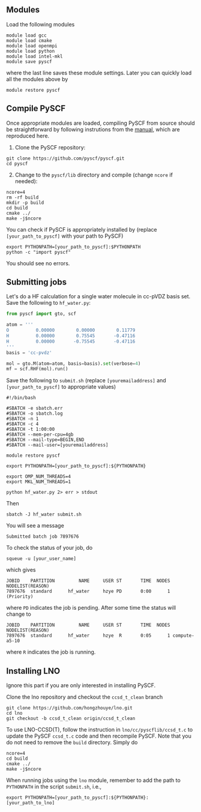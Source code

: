 ## Modules

Load the following modules
```
module load gcc
module load cmake
module load openmpi
module load python
module load intel-mkl
module save pyscf
```
where the last line saves these module settings. Later you can quickly load all the modules above by
```
module restore pyscf
```

## Compile PySCF

Once appropriate modules are loaded, compiling PySCF from source should be straightforward by following instrutions from the [manual](https://pyscf.org/install.html#build-from-source), which are reproduced here.
1. Clone the PySCF repository:
```shell
git clone https://github.com/pyscf/pyscf.git
cd pyscf
```
2. Change to the `pyscf/lib` directory and compile (change `ncore` if needed):
```shell
ncore=4
rm -rf build
mkdir -p build
cd build
cmake ../
make -j$ncore
```

You can check if PySCF is appropriately installed by (replace `[your_path_to_pyscf]` with your path to PySCF)
```shell
export PYTHONPATH=[your_path_to_pyscf]:$PYTHONPATH
python -c "import pyscf"
```
You should see no errors.


## Submitting jobs

Let's do a HF calculation for a single water molecule in cc-pVDZ basis set. Save the following to `hf_water.py`:
```python
from pyscf import gto, scf

atom = '''
O          0.00000        0.00000        0.11779
H          0.00000        0.75545       -0.47116
H          0.00000       -0.75545       -0.47116
'''
basis = 'cc-pvdz'

mol = gto.M(atom=atom, basis=basis).set(verbose=4)
mf = scf.RHF(mol).run()
```
Save the following to `submit.sh` (replace `[youremailaddress]` and `[your_path_to_pyscf]` to appropriate values)
```shell
#!/bin/bash

#SBATCH -e sbatch.err
#SBATCH -o sbatch.log
#SBATCH -n 1
#SBATCH -c 4
#SBATCH -t 1:00:00
#SBATCH --mem-per-cpu=4gb
#SBATCH --mail-type=BEGIN,END
#SBATCH --mail-user=[youremailaddress]

module restore pyscf

export PYTHONPATH=[your_path_to_pyscf]:${PYTHONPATH}

export OMP_NUM_THREADS=4
export MKL_NUM_THREADS=1

python hf_water.py 2> err > stdout
```
Then
```shell
sbatch -J hf_water submit.sh
```
You will see a message
```
Submitted batch job 7897676
```
To check the status of your job, do
```shell
squeue -u [your_user_name]
```
which gives
```
JOBID    PARTITION         NAME     USER ST       TIME  NODES NODELIST(REASON)
7897676  standard      hf_water     hzye PD       0:00      1 (Priority)
```
where `PD` indicates the job is pending. After some time the status will change to
```
JOBID    PARTITION         NAME     USER ST       TIME  NODES NODELIST(REASON)
7897676  standard      hf_water     hzye  R       0:05      1 compute-a5-10
```
where `R` indicates the job is running.


## Installing LNO

Ignore this part if you are only interested in installing PySCF.

Clone the lno repository and checkout the `ccsd_t_clean` branch
```shell
git clone https://github.com/hongzhouye/lno.git
cd lno
git checkout -b ccsd_t_clean origin/ccsd_t_clean
```
To use LNO-CCSD(T), follow the instruction in `lno/cc/pyscflib/ccsd_t.c` to update the PySCF `ccsd_t.c` code and then recompile PySCF. Note that you do not need to remove the `build` directory. Simply do
```shell
ncore=4
cd build
cmake ../
make -j$ncore
```
When running jobs using the `lno` module, remember to add the path to `PYTHONPATH` in the script `submit.sh`, i.e.,
```shell
export PYTHONPATH=[your_path_to_pyscf]:${PYTHONPATH}:[your_path_to_lno]
```
